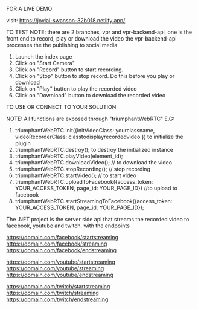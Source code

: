 FOR A LIVE DEMO

visit: https://jovial-swanson-32b018.netlify.app/

TO TEST
NOTE: there are 2 branches, vpr and vpr-backend-api, one is the front end to record, play or download the video the vpr-backend-api processes the the publishing to social media

1. Launch the index page
2. Click on "Start Camera"
3. Click on "Record" button to start recording.
4. Click on "Stop" button to stop record. Do this before you play or download
5. Click on "Play" button to play the recorded video
6. Click on "Download" button to download the recorded video

TO USE OR CONNECT TO YOUR SOLUTION

NOTE: All functions are exposed through "triumphantWebRTC"
E.G:
1. triumphantWebRTC.init({initVideoClass: yourclassname, videoRecorderClass: classtodisplayrecordedvideo }) to initialize the plugin
2. triumphantWebRTC.destroy(); to destroy the initialized instance
3. triumphantWebRTC.playVideo(element_id);
4. triumphantWebRTC.downloadVideo(); // to download the video
5. triumphantWebRTC.stopRecording(); // stop recording
6. triumphantWebRTC.startVideo(); // to start video
7. triumphantWebRTC.uploadToFacebook({access_token: YOUR_ACCESS_TOKEN, page_id: YOUR_PAGE_ID}) //to upload to facebook
8. triumphantWebRTC.startStreamingToFacebook({access_token: YOUR_ACCESS_TOKEN, page_id: YOUR_PAGE_ID});


The .NET project is the server side api that streams the recorded video to facebook, youtube and twitch.
with the endpoints

https://domain.com/facebook/startstreaming<br/>
https://domain.com/facebook/streaming<br/>
https://domain.com/facebook/endstreaming



https://domain.com/youtube/startstreaming<br/>
https://domain.com/youtube/streaming<br/>
https://domain.com/youtube/endstreaming



https://domain.com/twitch/startstreaming<br/>
https://domain.com/twitch/streaming<br/>
https://domain.com/twitch/endstreaming
